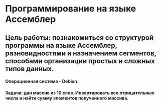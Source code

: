 # Программирование на языке Ассемблер

## Цель работы: познакомиться со структурой программы на языке Ассемблер, разновидностями и назначением сегментов, способами организации простых и сложных типов данных.

#### Операционная система - Debian. 
#### Задача: дан массив из 10 слов. Инвертировать все отрицательные числа и найти сумму элементов полученного массива.

